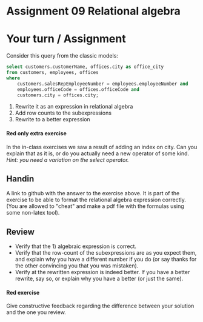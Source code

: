 # Assignment 09 Relational algebra

# Your turn / Assignment
Consider this query from the classic models:

```sql
select customers.customerName, offices.city as office_city
from customers, employees, offices
where 
	customers.salesRepEmployeeNumber = employees.employeeNumber and 
	employees.officeCode = offices.officeCode and
    customers.city = offices.city;
```

1. Rewrite it as an expression in relational algebra
2. Add row counts to the subexpressions
3. Rewrite to a better expression

#### Red only extra exercise
In the in-class exercises we saw a result of adding an index on city. Can you explain that as it is, or do you actually need a new operator of some kind. <br>
*Hint: you need a variation on the select operator.*

## Handin
A link to github with the answer to the exercise above. It is part of the exercise to be able to format the relational algebra expression correctly. (You are allowed to "cheat" and make a pdf file with the formulas using some non-latex tool).

## Review
* Verify that the 1) algebraic expression is correct. 
* Verify that the row-count of the subexpressions are as you expect them, and explain why you have a different number if you do (or say thanks for the other convincing you that you was mistaken).
* Verify at the rewritten expression is indeed better. If you have a better rewrite, say so, or explain why you have a better (or just the same).

#### Red exercise
Give constructive feedback regarding the difference between your solution and the one you review.


